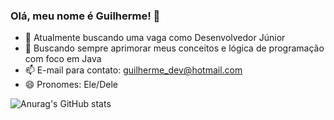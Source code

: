 ### Olá, meu nome é Guilherme! 👋

- 🔭 Atualmente buscando uma vaga como Desenvolvedor Júnior
- 🌱 Buscando sempre aprimorar meus conceitos e lógica de programação com foco em Java
- 📫 E-mail para contato: guilherme_dev@hotmail.com
- 😄 Pronomes: Ele/Dele

![Anurag's GitHub stats](https://github-readme-stats.vercel.app/api?username=GuilhermeHSP&show_icons=true&theme=dark)
